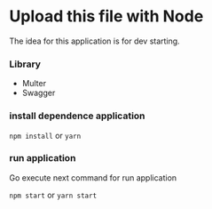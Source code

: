 #  Upload this file with Node 
The idea for this application is for dev starting.

### Library 
 - Multer
 - Swagger

### install dependence application

`npm install` or `yarn`

### run application
Go execute next command for run application

`npm start` or `yarn start` 